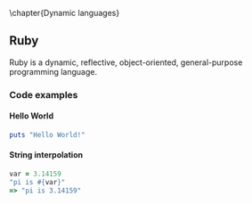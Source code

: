 \chapter{Dynamic languages}

## Ruby
Ruby is a dynamic, reflective, object-oriented, general-purpose programming
language.

### Code examples

#### Hello World

```ruby
puts "Hello World!"
```

#### String interpolation

```ruby
var = 3.14159
"pi is #{var}"
=> "pi is 3.14159"
```
